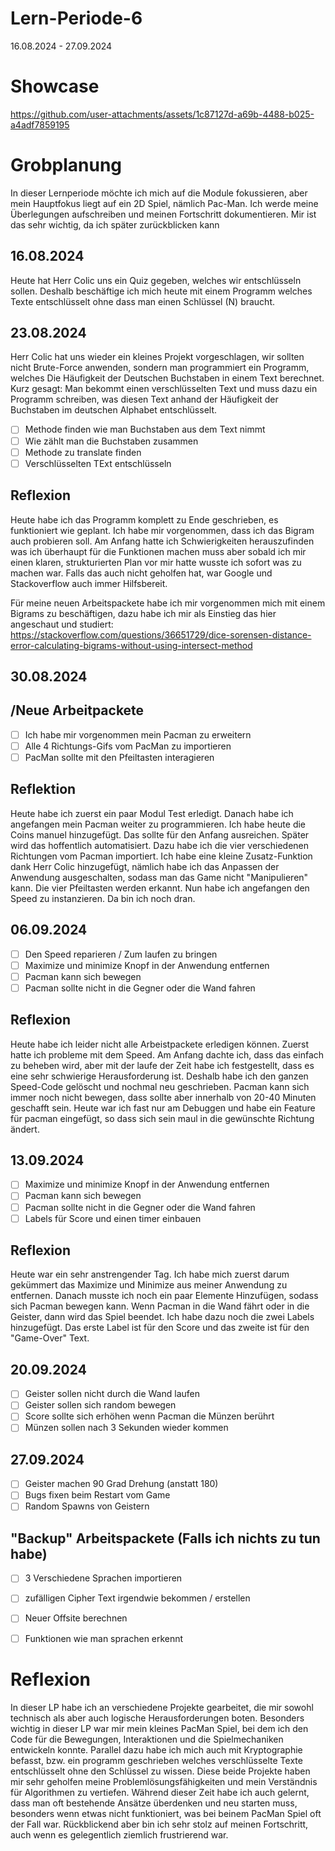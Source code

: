 # Lern-Periode-6
16.08.2024 - 27.09.2024


# Showcase



https://github.com/user-attachments/assets/1c87127d-a69b-4488-b025-a4adf7859195




# Grobplanung

In dieser Lernperiode möchte ich mich auf die Module fokussieren, aber mein Hauptfokus liegt auf ein 2D Spiel, nämlich Pac-Man.
Ich werde meine Überlegungen aufschreiben und meinen Fortschritt dokumentieren. Mir ist das sehr wichtig, da ich später zurückblicken kann

## 16.08.2024

Heute hat Herr Colic uns ein Quiz gegeben, welches wir entschlüsseln sollen. Deshalb beschäftige ich mich heute mit einem Programm welches Texte entschlüsselt ohne dass man einen Schlüssel (N) braucht.



## 23.08.2024

Herr Colic hat uns wieder ein kleines Projekt vorgeschlagen, wir sollten nicht Brute-Force anwenden, sondern man programmiert ein Programm, welches Die Häufigkeit der Deutschen Buchstaben in einem Text berechnet. Kurz gesagt: Man bekommt einen verschlüsselten Text und muss dazu ein Programm schreiben, was diesen Text anhand der Häufigkeit der Buchstaben im deutschen Alphabet entschlüsselt.

- [ ] Methode finden wie man Buchstaben aus dem Text nimmt
- [ ] Wie zählt man die Buchstaben zusammen
- [ ] Methode zu translate finden
- [ ] Verschlüsselten TExt entschlüsseln

## Reflexion

Heute habe ich das Programm komplett zu Ende geschrieben, es funktioniert wie geplant. Ich habe mir vorgenommen, dass ich das Bigram auch probieren soll. Am Anfang hatte ich Schwierigkeiten herauszufinden was ich überhaupt für die Funktionen machen muss aber sobald ich mir einen klaren, strukturierten Plan vor mir hatte wusste ich sofort was zu machen war. Falls das auch nicht geholfen hat, war Google und Stackoverflow auch immer Hilfsbereit.

Für meine neuen Arbeitspackete habe ich mir vorgenommen mich mit einem Bigrams zu beschäftigen, dazu habe ich mir als Einstieg das hier angeschaut und studiert: 
https://stackoverflow.com/questions/36651729/dice-sorensen-distance-error-calculating-bigrams-without-using-intersect-method


## 30.08.2024
## /Neue Arbeitpackete
- [ ] Ich habe mir vorgenommen mein Pacman zu erweitern
- [ ] Alle 4 Richtungs-Gifs vom PacMan zu importieren
- [ ] PacMan sollte mit den Pfeiltasten interagieren

## Reflektion
Heute habe ich zuerst ein paar Modul Test erledigt. Danach habe ich angefangen mein Pacman weiter zu programmieren. Ich habe heute die Coins manuel hinzugefügt. Das sollte für den Anfang ausreichen. Später wird das hoffentlich automatisiert. Dazu habe ich die vier verschiedenen Richtungen vom Pacman importiert. Ich habe eine kleine Zusatz-Funktion dank Herr Colic hinzugefügt, nämlich habe ich das Anpassen der Anwendung ausgeschalten, sodass man das Game nicht "Manipulieren" kann. Die vier Pfeiltasten werden erkannt. Nun habe ich angefangen den Speed zu instanzieren. Da bin ich noch dran.

## 06.09.2024
- [ ] Den Speed reparieren / Zum laufen zu bringen
- [ ] Maximize und minimize Knopf in der Anwendung entfernen
- [ ] Pacman kann sich bewegen
- [ ] Pacman sollte nicht in die Gegner oder die Wand fahren

## Reflexion
Heute habe ich leider nicht alle Arbeistpackete erledigen können. Zuerst hatte ich probleme mit dem Speed. Am Anfang dachte ich, dass das einfach zu beheben wird, aber mit der laufe der Zeit habe ich festgestellt, dass es eine sehr schwierige Herausforderung ist. Deshalb habe ich den ganzen Speed-Code gelöscht und nochmal neu geschrieben. Pacman kann sich immer noch nicht bewegen, dass sollte aber innerhalb von 20-40 Minuten geschafft sein. Heute war ich fast nur am Debuggen und habe ein Feature für pacman eingefügt, so dass sich sein maul in die gewünschte Richtung ändert.

## 13.09.2024
- [ ] Maximize und minimize Knopf in der Anwendung entfernen
- [ ] Pacman kann sich bewegen
- [ ] Pacman sollte nicht in die Gegner oder die Wand fahren
- [ ] Labels für Score und einen timer einbauen

## Reflexion
Heute war ein sehr anstrengender Tag. Ich habe mich zuerst darum gekümmert das Maximize und Minimize aus meiner Anwendung zu entfernen. Danach musste ich noch ein paar Elemente Hinzufügen, sodass sich Pacman bewegen kann. Wenn Pacman in die Wand fährt oder in die Geister, dann wird das Spiel beendet. Ich habe dazu noch die zwei Labels hinzugefügt. Das erste Label ist für den Score und das zweite ist für den "Game-Over" Text.


## 20.09.2024
 - [ ] Geister sollen nicht durch die Wand laufen
 - [ ] Geister sollen sich random bewegen
 - [ ] Score sollte sich erhöhen wenn Pacman die Münzen berührt
 - [ ] Münzen sollen nach 3 Sekunden wieder kommen

## 27.09.2024
- [ ] Geister machen 90 Grad Drehung (anstatt 180)
- [ ] Bugs fixen beim Restart vom Game
- [ ] Random Spawns von Geistern
    
## "Backup" Arbeitspackete (Falls ich nichts zu tun habe)
- [ ] 3 Verschiedene Sprachen importieren
- [ ] zufälligen Cipher Text irgendwie bekommen / erstellen
- [ ] Neuer Offsite berechnen
- [ ] Funktionen wie man sprachen erkennt


# Reflexion
In dieser LP habe ich an verschiedene Projekte gearbeitet, die mir sowohl technisch als aber auch logische Herausforderungen boten. Besonders wichtig in dieser LP war mir mein kleines PacMan Spiel, bei dem ich den Code für die Bewegungen, Interaktionen und die Spielmechaniken entwickeln konnte. Parallel dazu habe ich mich auch mit Kryptographie befasst, bzw. ein programm geschrieben welches verschlüsselte Texte entschlüsselt ohne den Schlüssel zu wissen. Diese beide Projekte haben mir sehr geholfen meine Problemlösungsfähigkeiten und mein Verständnis für Algorithmen zu vertiefen. Während dieser Zeit habe ich auch gelernt, dass man oft bestehende Ansätze überdenken und neu starten muss, besonders wenn etwas nicht funktioniert, was bei beinem PacMan Spiel oft der Fall war. Rückblickend aber bin ich sehr stolz auf meinen Fortschritt, auch wenn es gelegentlich ziemlich frustrierend war.
